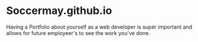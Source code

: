 # Soccermay.github.io
Having a Portfolio about yourself as a web developer is super important and allows for future employeer's to see the work you've done. 
